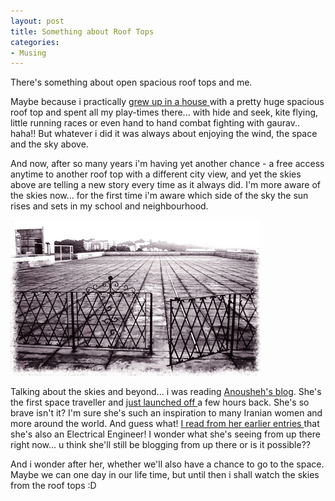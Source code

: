 ```yaml
---
layout: post
title: Something about Roof Tops
categories:
- Musing
---
```


There's something about open spacious roof tops and me. 

Maybe because i practically [grew up in a house ](http://flickr.com/photos/sweska/171807118/)with a pretty huge spacious roof top and spent all my play-times there... with hide and seek, kite flying, little running races or even hand to hand combat fighting with gaurav.. haha!! But whatever i did it was always about enjoying the wind, the space and the sky above.

And now, after so many years i'm having yet another chance - a free access anytime to another roof top with a different city view, and yet the skies above are telling a new story every time as it always did. I'm more aware of the skies now... for the first time i'm aware which side of the sky the sun rises and sets in my school and neighbourhood.

![](/img/ro.jpg)

Talking about the skies and beyond... i was reading [Anousheh's blog](http://spaceblog.xprize.org/). She's the first space traveller and [just launched off ](http://anoushehansari.com/)a few hours back. She's so brave isn't it? I'm sure she's such an inspiration to many Iranian women and more around the world. And guess what! [I read from her earlier entries ](http://spaceblog.xprize.org/2006/09/12/the-road-to-baikonur/)that she's also an Electrical Engineer! I wonder what she's seeing from up there right now... u think she'll still be blogging from up there or is it possible??

And i wonder after her, whether we'll also have a chance to go to the space. Maybe we can one day in our life time, but until then i shall watch the skies from the roof tops :D
